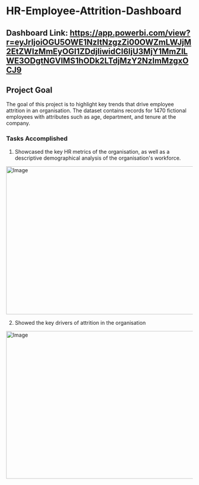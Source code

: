 # HR-Employee-Attrition-Dashboard

## Dashboard Link: https://app.powerbi.com/view?r=eyJrIjoiOGU5OWE1NzItNzgzZi00OWZmLWJjM2EtZWIzMmEyOGI1ZDdjIiwidCI6IjU3MjY1MmZlLWE3ODgtNGVlMS1hODk2LTdjMzY2NzlmMzgxOCJ9

## Project Goal
The goal of this project is to highlight key trends that drive employee attrition in an organisation.
The dataset contains  records for 1470 fictional employees with attributes such as age, department, and tenure at the company.

### Tasks Accomplished
1. Showcased the key HR metrics of the organisation, as well as a descriptive demographical analysis of the organisation's workforce.
<img width="653" height="399" alt="Image" src="https://github.com/user-attachments/assets/0852c041-e913-4a1c-8650-5533d5cdbf43" />

2. Showed the key drivers of attrition in the organisation
<img width="650" height="398" alt="Image" src="https://github.com/user-attachments/assets/9ac810aa-bca7-4035-9869-5eeace5a4ea7" />
